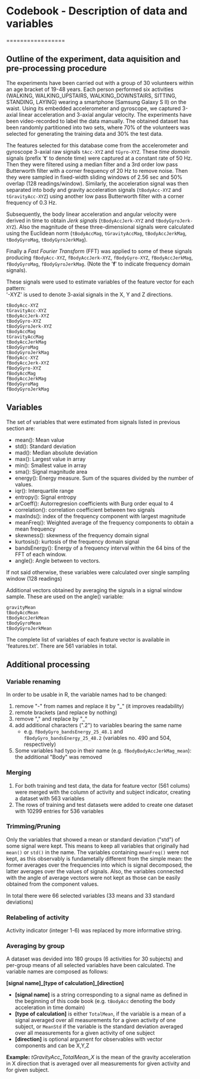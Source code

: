 # Codebook - Description of data and variables 
=================

## Outline of the experiment, data aquisition and pre-processing procedure

The experiments have been carried out with a group of 30 volunteers within an age bracket of 19-48 years. Each person performed six activities (WALKING, WALKING_UPSTAIRS, WALKING_DOWNSTAIRS, SITTING, STANDING, LAYING) wearing a smartphone (Samsung Galaxy S II) on the waist. Using its embedded accelerometer and gyroscope, we captured 3-axial linear acceleration and 3-axial angular velocity. The experiments have been video-recorded to label the data manually. The obtained dataset has been randomly partitioned into two sets, where 70% of the volunteers was selected for generating the training data and 30% the test data. 

The features selected for this database come from the accelerometer and gyroscope 3-axial raw signals `tAcc-XYZ` and `tGyro-XYZ`. These *time domain* signals (prefix '**t**' to denote time) were captured at a constant rate of 50 Hz. Then they were filtered using a median filter and a 3rd order low pass Butterworth filter with a corner frequency of 20 Hz to remove noise. Then they were sampled in fixed-width sliding windows of 2.56 sec and 50% overlap (128 readings/window). Similarly, the acceleration signal was then separated into body and gravity acceleration signals (`tBodyAcc-XYZ` and `tGravityAcc-XYZ`) using another low pass Butterworth filter with a corner frequency of 0.3 Hz. 

Subsequently, the body linear acceleration and angular velocity were derived in time to obtain *Jerk signals* (`tBodyAccJerk-XYZ` and `tBodyGyroJerk-XYZ`). Also the magnitude of these three-dimensional signals were calculated using the Euclidean norm (`tBodyAccMag`, `tGravityAccMag`, `tBodyAccJerkMag`, `tBodyGyroMag`, `tBodyGyroJerkMag`). 

Finally a *Fast Fourier Transform* (FFT) was applied to some of these signals producing `fBodyAcc-XYZ`, `fBodyAccJerk-XYZ`, `fBodyGyro-XYZ`, `fBodyAccJerkMag`, `fBodyGyroMag`, `fBodyGyroJerkMag`. (Note the '**f**' to indicate frequency domain signals). 

These signals were used to estimate variables of the feature vector for each pattern:  
'-XYZ' is used to denote 3-axial signals in the X, Y and Z directions.

```
tBodyAcc-XYZ
tGravityAcc-XYZ
tBodyAccJerk-XYZ
tBodyGyro-XYZ
tBodyGyroJerk-XYZ
tBodyAccMag
tGravityAccMag
tBodyAccJerkMag
tBodyGyroMag
tBodyGyroJerkMag
fBodyAcc-XYZ
fBodyAccJerk-XYZ
fBodyGyro-XYZ
fBodyAccMag
fBodyAccJerkMag
fBodyGyroMag
fBodyGyroJerkMag
```
## Variables

The set of variables that were estimated from signals listed in previous section are: 

* mean(): Mean value
* std(): Standard deviation
* mad(): Median absolute deviation 
* max(): Largest value in array
* min(): Smallest value in array
* sma(): Signal magnitude area
* energy(): Energy measure. Sum of the squares divided by the number of values. 
* iqr(): Interquartile range 
* entropy(): Signal entropy
* arCoeff(): Autorregresion coefficients with Burg order equal to 4
* correlation(): correlation coefficient between two signals
* maxInds(): index of the frequency component with largest magnitude
* meanFreq(): Weighted average of the frequency components to obtain a mean frequency
* skewness(): skewness of the frequency domain signal 
* kurtosis(): kurtosis of the frequency domain signal 
* bandsEnergy(): Energy of a frequency interval within the 64 bins of the FFT of each window.
* angle(): Angle between to vectors.

If not said otherwise, these variables were calculated over single sampling window (128 readings)

Additional vectors obtained by averaging the signals in a signal window sample. These are used on the angle() variable:
```
gravityMean
tBodyAccMean
tBodyAccJerkMean
tBodyGyroMean
tBodyGyroJerkMean
```

The complete list of variables of each feature vector is available in 'features.txt'. There are 561 variables in total.

## Additional processing

### Variable renaming
In order to be usable in R, the variable names had to be changed:

1. remove "-" from names and replace it by "_" (it improves readability)
2. remote brackets (and replace by nothing)
3. remove "," and replace by "_"
4. add additional characters (".2") to variables bearing the same name
   * e.g. `fBodyGyro_bandsEnergy_25_48.1` and `fBodyGyro_bandsEnergy_25_48.2` (variables no. 490 and 504, respectively)
5. Some variables had typo in their name (e.g. `fBodyBodyAccJerkMag_mean`): the additional "Body" was removed

### Merging
1. For both training and test data, the data for feature vector (561 colums) were merged with the column of activity and subject indicator, creating a dataset with 563 variables
2. The rows of training and test datasets were added to create one dataset with 10299 entries for 536 variables

### Trimming/Pruning

Only the variables that showed a mean or standard deviation ("std") of some signal were kept. This means to keep all variables that originally had `mean()` or `std()` in the name. The variables containing `meanFreq()` were not kept, as this observably is fundametally different from the simple mean: the former averages over the frequencies into which is signal decomposed, the latter averages over the values of signals. Also, the variables connected with the angle of average vectors were not kept as those can be easily obtained from the component values.

In total there were 66 selected variables (33 means and 33 standard deviations)

### Relabeling of activity

Activity indicator (integer 1-6) was replaced by more informative string.

### Averaging by group

A dataset was devided into 180 groups (6 activities for 30 subjects) and per-group means of all selected variables have been calculated. The variable names are composed as follows:

**[signal name]\_[type of calculation]\_[direction]**

* **[signal name]** is a string corresponding to a signal name as defined in the beginning of this code book (e.g. `tBodyAcc` denoting the body acceleration in time domain)
* **[type of calculation]** is either `TotalMean`, if the variable is a mean of a signal averaged over all measurements for a given activity of one subject, or `MeanStd` if the variable is the standard deviation averaged over all measurements for a given activity of one subject
* **[direction]** is optional argument for observables with vector components and can be X,Y,Z 

**Example:** *tGravityAcc_TotalMean_X* is the mean of the gravity acceleration in X direction that is averaged over all measurements for given activity and for given subject.
